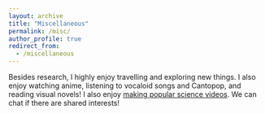 ```yaml
---
layout: archive
title: "Miscellaneous"
permalink: /misc/
author_profile: true
redirect_from:
  - /miscellaneous
---
```


Besides research, I highly enjoy travelling and exploring new things. I also enjoy watching anime, listening to vocaloid songs and Cantopop, and reading visual novels! I also enjoy [making popular science videos](https://space.bilibili.com/346660989). We can chat if there are shared interests!